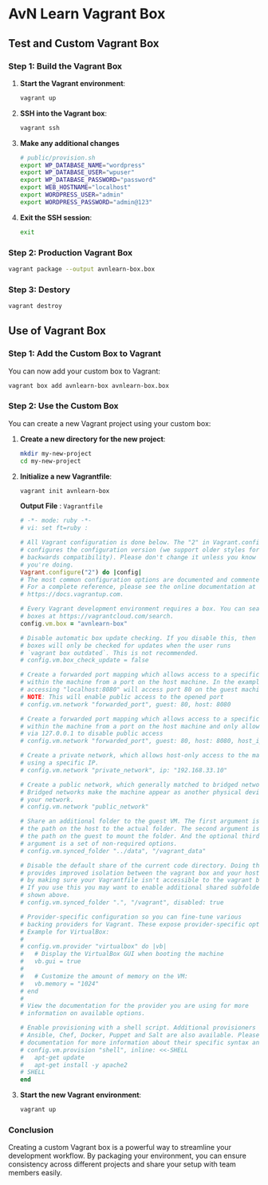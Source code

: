 # AvN Learn Vagrant Box

## Test and Custom Vagrant Box

### Step 1: Build the Vagrant Box

1. **Start the Vagrant environment**:

   ```bash
   vagrant up
   ```

2. **SSH into the Vagrant box**:

   ```bash
   vagrant ssh
   ```

3. **Make any additional changes**

   ```bash
   # public/provision.sh
   export WP_DATABASE_NAME="wordpress"
   export WP_DATABASE_USER="wpuser"
   export WP_DATABASE_PASSWORD="password"
   export WEB_HOSTNAME="localhost"
   export WORDPRESS_USER="admin"
   export WORDPRESS_PASSWORD="admin@123"
   ```

4. **Exit the SSH session**:

   ```bash
   exit
   ```

### Step 2: Production Vagrant Box

```bash
vagrant package --output avnlearn-box.box
```

### Step 3: Destory

```bash
vagrant destroy
```

## Use of Vagrant Box

### Step 1: Add the Custom Box to Vagrant

You can now add your custom box to Vagrant:

```bash
vagrant box add avnlearn-box avnlearn-box.box
```

### Step 2: Use the Custom Box

You can create a new Vagrant project using your custom box:

1. **Create a new directory for the new project**:

   ```bash
   mkdir my-new-project
   cd my-new-project
   ```

2. **Initialize a new Vagrantfile**:

   ```bash
   vagrant init avnlearn-box
   ```

   **Output File** : `Vagrantfile`

   ```ruby
   # -*- mode: ruby -*-
   # vi: set ft=ruby :

   # All Vagrant configuration is done below. The "2" in Vagrant.configure
   # configures the configuration version (we support older styles for
   # backwards compatibility). Please don't change it unless you know what
   # you're doing.
   Vagrant.configure("2") do |config|
   # The most common configuration options are documented and commented below.
   # For a complete reference, please see the online documentation at
   # https://docs.vagrantup.com.

   # Every Vagrant development environment requires a box. You can search for
   # boxes at https://vagrantcloud.com/search.
   config.vm.box = "avnlearn-box"

   # Disable automatic box update checking. If you disable this, then
   # boxes will only be checked for updates when the user runs
   # `vagrant box outdated`. This is not recommended.
   # config.vm.box_check_update = false

   # Create a forwarded port mapping which allows access to a specific port
   # within the machine from a port on the host machine. In the example below,
   # accessing "localhost:8080" will access port 80 on the guest machine.
   # NOTE: This will enable public access to the opened port
   # config.vm.network "forwarded_port", guest: 80, host: 8080

   # Create a forwarded port mapping which allows access to a specific port
   # within the machine from a port on the host machine and only allow access
   # via 127.0.0.1 to disable public access
   # config.vm.network "forwarded_port", guest: 80, host: 8080, host_ip: "127.0.0.1"

   # Create a private network, which allows host-only access to the machine
   # using a specific IP.
   # config.vm.network "private_network", ip: "192.168.33.10"

   # Create a public network, which generally matched to bridged network.
   # Bridged networks make the machine appear as another physical device on
   # your network.
   # config.vm.network "public_network"

   # Share an additional folder to the guest VM. The first argument is
   # the path on the host to the actual folder. The second argument is
   # the path on the guest to mount the folder. And the optional third
   # argument is a set of non-required options.
   # config.vm.synced_folder "../data", "/vagrant_data"

   # Disable the default share of the current code directory. Doing this
   # provides improved isolation between the vagrant box and your host
   # by making sure your Vagrantfile isn't accessible to the vagrant box.
   # If you use this you may want to enable additional shared subfolders as
   # shown above.
   # config.vm.synced_folder ".", "/vagrant", disabled: true

   # Provider-specific configuration so you can fine-tune various
   # backing providers for Vagrant. These expose provider-specific options.
   # Example for VirtualBox:
   #
   # config.vm.provider "virtualbox" do |vb|
   #   # Display the VirtualBox GUI when booting the machine
   #   vb.gui = true
   #
   #   # Customize the amount of memory on the VM:
   #   vb.memory = "1024"
   # end
   #
   # View the documentation for the provider you are using for more
   # information on available options.

   # Enable provisioning with a shell script. Additional provisioners such as
   # Ansible, Chef, Docker, Puppet and Salt are also available. Please see the
   # documentation for more information about their specific syntax and use.
   # config.vm.provision "shell", inline: <<-SHELL
   #   apt-get update
   #   apt-get install -y apache2
   # SHELL
   end
   ```

3. **Start the new Vagrant environment**:
   ```bash
   vagrant up
   ```

### Conclusion

Creating a custom Vagrant box is a powerful way to streamline your development workflow. By packaging your environment, you can ensure consistency across different projects and share your setup with team members easily.
